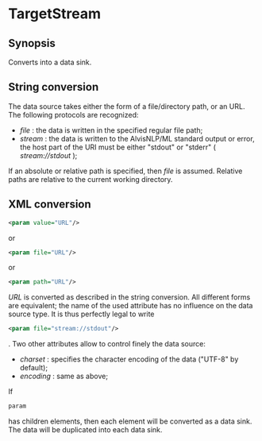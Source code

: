 <h1 class="converter">TargetStream</h1>

## Synopsis

Converts into a data sink.

## String conversion

The data source takes either the form of a file/directory path, or an URL. The following protocols are recognized:
*  *file* : the data is written in the specified regular file path;
*  *stream* : the data is written to the AlvisNLP/ML standard output or error, the host part of the URI must be either "stdout" or "stderr" ( *stream://stdout* );

If an absolute or relative path is specified, then *file* is assumed. Relative paths are relative to the current working directory.

## XML conversion



```xml
<param value="URL"/>
```

or

```xml
<param file="URL"/>
```

or

```xml
<param path="URL"/>
```

 *URL* is converted as described in the string conversion. All different forms are equivalent; the name of the used attribute has no influence on the data source type. It is thus perfectly legal to write

```xml
<param file="stream://stdout"/>
```

. Two other attributes allow to control finely the data source:
*  *charset* : specifies the character encoding of the data ("UTF-8" by default);
*  *encoding* : same as above;



If

```xml
param
```

has children elements, then each element will be converted as a data sink. The data will be duplicated into each data sink.


